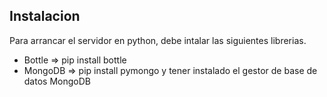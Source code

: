 ## Instalacion
Para arrancar el servidor en python, debe intalar las siguientes librerias.
 - Bottle => pip install bottle
 - MongoDB => pip install pymongo
y tener instalado el gestor de base de datos MongoDB
